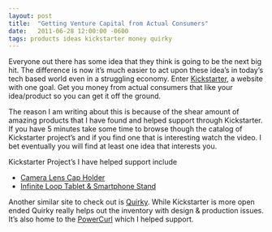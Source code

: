 ```yaml
---
layout: post
title:  "Getting Venture Capital from Actual Consumers"
date:   2011-06-28 12:00:00 -0600
tags: products ideas kickstarter money quirky
---
```

Everyone out there has some idea that they think is going to be the next big hit. The difference is now it’s much easier to act upon these idea’s in today’s tech based world even in a struggling economy. Enter [Kickstarter](http://www.kickstarter.com/), a website with one goal. Get you money from actual consumers that like your idea/product so you can get it off the ground.

The reason I am writing about this is because of the shear amount of amazing products that I have found and helped support through Kickstarter. If you have 5 minutes take some time to browse though the catalog of Kickstarter project’s and if you find one that is interesting watch the video. I bet eventually you will find at least one idea that interests you.

Kickstarter Project’s I have helped support include

* [Camera Lens Cap Holder](http://www.kickstarter.com/projects/293194835/camera-lens-cap-holder)
* [Infinite Loop Tablet & Smartphone Stand](http://www.kickstarter.com/projects/1851768099/the-infinite-loop-tablet-and-smartphone-stand)

Another similar site to check out is [Quirky](http://www.quirky.com/). While Kickstarter is more open ended Quirky really helps out the inventory with design & production issues. It’s also home to the [PowerCurl](https://shop.quirky.com/collections/power-supply-docking-stations/products/powercurl-pop?variant=22135988483) which I helped support.
